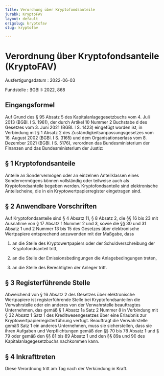 ```yaml
---
Title: Verordnung über Kryptofondsanteile
jurabk: KryptoFAV
layout: default
origslug: kryptofav
slug: kryptofav

---
```


# Verordnung über Kryptofondsanteile (KryptoFAV)

Ausfertigungsdatum
:   2022-06-03

Fundstelle
:   BGBl I: 2022, 868

[^F821894_01_BJNR086800022]:     Notifiziert gemäß der Richtlinie (EU) 2015/1535 des Europäischen
    Parlaments und des Rates vom 9. September 2015 über ein
    Informationsverfahren auf dem Gebiet der technischen Vorschriften und
    der Vorschriften für die Dienste der Informationsgesellschaft (ABl. L
    241 vom 17.9.2015, S. 1).


## Eingangsformel

Auf Grund des § 95 Absatz 5 des Kapitalanlagegesetzbuchs vom 4. Juli
2013 (BGBl. I S. 1981), der durch Artikel 10 Nummer 2 Buchstabe d des
Gesetzes vom 3. Juni 2021 (BGBl. I S. 1423) eingefügt worden ist, in
Verbindung mit § 1 Absatz 2 des Zuständigkeitsanpassungsgesetzes vom
16\. August 2002 (BGBl. I S. 3165) und dem Organisationserlass vom 8.
Dezember 2021 (BGBl. I S. 5176), verordnen das Bundesministerium der
Finanzen und das Bundesministerium der Justiz:


## § 1 Kryptofondsanteile

Anteile an Sondervermögen oder an einzelnen Anteilklassen eines
Sondervermögens können vollständig oder teilweise auch als
Kryptofondsanteile begeben werden. Kryptofondsanteile sind
elektronische Anteilscheine, die in ein Kryptowertpapierregister
eingetragen sind.


## § 2 Anwendbare Vorschriften

Auf Kryptofondsanteile sind § 4 Absatz 11, § 8 Absatz 2, die §§ 16 bis
23 mit Ausnahme von § 17 Absatz 1 Nummer 2 und 3, sowie die §§ 30 und
31 Absatz 1 und 2 Nummer 13 bis 15 des Gesetzes über elektronische
Wertpapiere entsprechend anzuwenden mit der Maßgabe, dass

1.  an die Stelle des Kryptowertpapiers oder der Schuldverschreibung der
    Kryptofondsanteil tritt,


2.  an die Stelle der Emissionsbedingungen die Anlagebedingungen treten,


3.  an die Stelle des Berechtigten der Anleger tritt.





## § 3 Registerführende Stelle

Abweichend von § 16 Absatz 2 des Gesetzes über elektronische
Wertpapiere ist registerführende Stelle bei Kryptofondsanteilen die
Verwahrstelle oder ein anderes von der Verwahrstelle beauftragtes
Unternehmen, das gemäß § 1 Absatz 1a Satz 2 Nummer 8 in Verbindung mit
§ 32 Absatz 1 Satz 1 des Kreditwesengesetzes über eine Erlaubnis zur
Kryptowertpapierregisterführung verfügt. Beauftragt die Verwahrstelle
gemäß Satz 1 ein anderes Unternehmen, muss sie sicherstellen, dass sie
ihren Aufgaben und Verpflichtungen gemäß den §§ 70 bis 78 Absatz 1 und
§ 79 oder gemäß den §§ 81 bis 89 Absatz 1 und den §§ 89a und 90 des
Kapitalanlagegesetzbuchs nachkommen kann.


## § 4 Inkrafttreten

Diese Verordnung tritt am Tag nach der Verkündung in Kraft.


